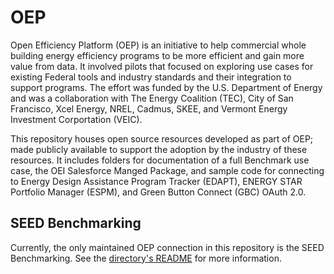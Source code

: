 # OEP

Open Efficiency Platform (OEP) is an initiative to help commercial whole building energy efficiency programs to be more efficient and gain more value from data. It involved pilots that focused on exploring use cases for existing Federal tools and industry standards and their integration to support programs. The effort was funded by the U.S. Department of Energy and was a collaboration with The Energy Coalition (TEC), City of San Francisco, Xcel Energy, NREL, Cadmus, SKEE, and Vermont Energy Investment Corportation (VEIC).

This repository houses open source resources developed as part of OEP; made publicly available to support the adoption by the industry of these resources. It includes folders for documentation of a full Benchmark use case, the OEI Salesforce Manged Package, and sample code for connecting to Energy Design Assistance Program Tracker (EDAPT), ENERGY STAR Portfolio Manager (ESPM), and Green Button Connect (GBC) OAuth 2.0.   

## SEED Benchmarking

Currently, the only maintained OEP connection in this repository is the SEED Benchmarking. See the [directory's README](https://github.com/SEED-platform/OEP/tree/Dev/SEED%20Benchmark) for more information.
